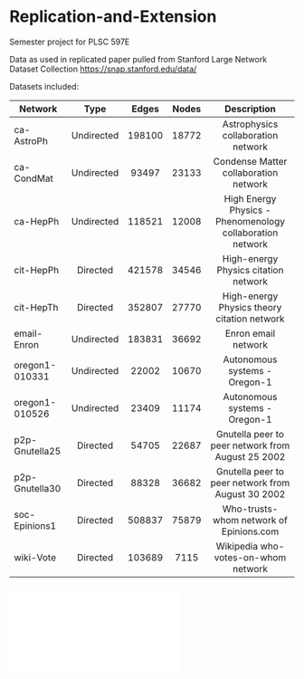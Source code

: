 # Replication-and-Extension
Semester project for PLSC 597E

Data as used in replicated paper pulled from Stanford Large Network Dataset Collection https://snap.stanford.edu/data/

Datasets included:

| Network        | Type           | Edges   | Nodes   | Description                           
| -------------  |:-------------: | :-----: | :-----: | :------------:                        
| ca-AstroPh     | Undirected     | 198100  | 18772   | Astrophysics collaboration network    
| ca-CondMat     | Undirected     | 93497   | 23133   | Condense Matter collaboration network 
| ca-HepPh       | Undirected     | 118521  | 12008   | High Energy Physics - Phenomenology collaboration network
| cit-HepPh      | Directed       | 421578  | 34546   | High-energy Physics citation network
| cit-HepTh      | Directed       | 352807  | 27770   | High-energy Physics theory citation network
| email-Enron    | Undirected     | 183831  | 36692   | Enron email network
| oregon1-010331 | Undirected     | 22002   | 10670   | Autonomous systems - Oregon-1
| oregon1-010526 | Undirected     | 23409   | 11174   | Autonomous systems - Oregon-1
| p2p-Gnutella25 | Directed       | 54705   | 22687   | Gnutella peer to peer network from August 25 2002
| p2p-Gnutella30 | Directed       | 88328   | 36682   | Gnutella peer to peer network from August 30 2002
| soc-Epinions1  | Directed       | 508837  | 75879   | Who-trusts-whom network of Epinions.com
| wiki-Vote      | Directed       | 103689  | 7115    | Wikipedia who-votes-on-whom network

![ca-AstroPh Visualization](ca.AstroPh.pdf)
